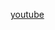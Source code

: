 [youtube](https://www.youtube.com/watch?v=rcDcpNASNCw&list=PLkfUwwo13dlWZxOdbvMhkzhAowaiEjuGS&index=11)
